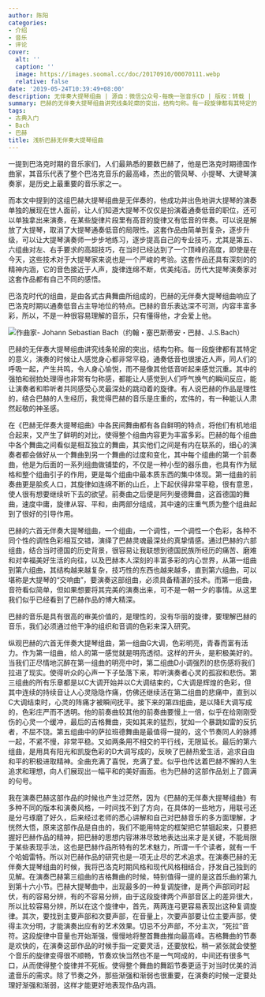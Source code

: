 ```yaml
---
author: 陈阳
categories:
- 介绍
- 音乐
- 评论
cover:
  alt: ''
  caption: ''
  image: https://images.soomal.cc/doc/20170910/00070111.webp
  relative: false
date: '2019-05-24T10:39:49+08:00'
description: 无伴奏大提琴组曲 | 源自：微信公众号-每晚一张音乐CD | 版权：转载 |  平均/总评分：10.00/20
summary: 巴赫的无伴奏大提琴组曲讲究线条轮廓的突出，结构匀称。每一段旋律都有其特定的意义，演奏的时候让人感觉身心都非常平稳，通奏低音也很接近人声，同人们的呼吸一起，产生共鸣，令人身心愉悦，而不是像其他低音听起来感觉沉重……
tags:
- 古典入门
- Bach
- 巴赫
title: 浅析巴赫无伴奏大提琴组曲
---
```


一提到巴洛克时期的音乐家们，人们最熟悉的要数巴赫了，他是巴洛克时期德国作曲家，其音乐代表了整个巴洛克音乐的最高峰，杰出的管风琴、小提琴、大键琴演奏家，是历史上最重要的音乐家之一。

而本文中提到的这组巴赫大提琴组曲是无伴奏的，他成功并出色地讲大提琴的演奏单独的展现在世人面前，让人们知道大提琴不仅仅是扮演着通奏低音的职位，还可以单独拿出来演奏，在某些旋律片段里有高音的旋律又有低音的伴奏。可以说是解放了大提琴，取消了大提琴通奏低音的局限性。这套作品由简单到复杂，逐步升级，可以让大提琴演奏师一步步地练习，逐步提高自己的专业技巧，尤其是第五、六组曲对左、右手要求的高超技巧，在当时已经达到了一个顶峰的高度，即使是在今天，这些技术对于大提琴家来说也是一个严峻的考验。这套作品还具有深刻的的精神内涵，它的音色接近于人声，旋律连绵不断，优美纯洁。历代大提琴演奏家对这套作品都有自己不同的感悟。

巴洛克时代的组曲，是由各式古典舞曲所组成的，巴赫的无伴奏大提琴组曲响应了巴洛克时期以通奏低音占主导地位的特点。巴赫的音乐表达深不可测，内容丰富多彩，所以，不是一种很容易理解的音乐，只有懂得他，才会爱上他。

![作曲家- Johann Sebastian Bach（约翰・塞巴斯蒂安・巴赫、J.S.Bach）](https://images.soomal.cc/doc/20111225/00015697_01.webp)





巴赫的无伴奏大提琴组曲讲究线条轮廓的突出，结构匀称。每一段旋律都有其特定的意义，演奏的时候让人感觉身心都非常平稳，通奏低音也很接近人声，同人们的呼吸一起，产生共鸣，令人身心愉悦，而不是像其他低音听起来感觉沉重。其中的强拍和弱拍处理得也非常有匀称感，都能让人感觉到人们呼气换气的瞬间反应，能让演奏者和聆听者共同感受心灵最深处的跳动着的旋律。有人说巴赫的作品是理性的，结合巴赫的人生经历，我觉得巴赫的音乐是庄重的，宏伟的，有一种能认人肃然起敬的神圣感。

在《巴赫无伴奏大提琴组曲》中各民间舞曲都有各自鲜明的特点，将他们有机地组合起来，又产生了鲜明的对比，使得整个组曲内容更为丰富多彩。巴赫的每个组曲中各个舞曲之间看似是相互独立的舞曲，其实他们之间是有内在联系的，细心的演奏者都会做好从一个舞曲到另一个舞曲的过度和变化，其中每个组曲的第一个前奏曲，他是为后面的一系列组曲做铺垫的，不仅是一种小型的器乐曲，也具有作为赋格和整个组曲引子的作用，更是每个组曲中最本质东西的集中体现。第一组曲的前奏曲更是脍炙人口，其旋律如连绵不断的山丘，上下起伏得非常平稳，很有意思，使人很有想要继续听下去的欲望。前奏曲之后便是阿列曼德舞曲，这首德国的舞曲，速度中庸，旋律从容、平和，由两部分组成，其中速的庄重气质为整个组曲起到了很好的引导作用。

巴赫的六首无伴奏大提琴组曲，一个组曲，一个调性，一个调性一个色彩，各种不同个性的调性色彩相互交错，演绎了巴赫灵魂最深处的真挚情感。通过巴赫的六部组曲，结合当时德国的历史背景，很容易让我联想到德国民族所经历的痛苦、磨难和对幸福美好生活的向往，以及巴赫本人深刻的丰富多彩的内心世界，从第一组曲到第六组曲，其结构越来越复杂，技巧性的东西也越来越多，直到第六组曲，可以堪称是大提琴的“交响曲”，要演奏这部组曲，必须具备精湛的技术。而第一组曲，音符看似简单，但如果想要将其完美的演奏出来，可不是一朝一夕的事情。从这里我们似乎已经看到了巴赫作品的博大精深。

巴赫的音乐是具有很高的审美价值的，是理性的，没有华丽的旋律，要理解巴赫的音乐，我们必须通过他干净的组织和音调的色彩来深入研究。

纵观巴赫的六首无伴奏大提琴组曲，第一组曲G大调，色彩明亮，青春而富有活力。作为第一组曲，给人的第一感觉就是明亮透彻。这样的开头，是积极美好的。当我们正尽情地沉醉在第一组曲的明亮中时，第二组曲D小调强烈的悲伤感将我们拉进了现实。使得听众的心声一下子坠落下来，聆听演奏者心灵的孤寂和悲伤。第三组曲的所有乐章都是以C大调开始并以C大调结束的，C大调是辉煌的色彩，但其中连续的持续音让人心灵隐隐作痛，仿佛还继续活在第二组曲的悲痛中，直到以C大调结束时，心灵的阵痛才被瞬间抚平。接下来的第四组曲，是以降E大调写成的，色彩庄严而不透明。他的前奏曲较其他的前奏曲要慢上一倍，似乎在给刚刚受伤的心灵一个缓冲，最后的吉格舞曲，突如其来的猛烈，犹如一个暴跳如雷的反抗者，不屈不饶。第五组曲中的萨拉班德舞曲是最值得一提的，这个节奏同人的脉搏一起，不紧不慢，非常平稳。又如两条用不相交的平行线，无限延长。最后的第六组曲，是用具有阳光和凯旋色彩的D大调写成的，反映了巴赫热爱生活，追求自由和平的积极进取精神。全曲充满了喜悦，充满了爱。似乎也传达着巴赫不懈的人生追求和理想，向人们展现出一幅平和的美好画面。也为巴赫的这部作品划上了圆满的句号。

我在演奏巴赫这部作品的时候也产生过茫然，因为《巴赫的无伴奏大提琴组曲》有多种不同的版本和演奏风格，一时间找不到了方向，在具体的一些地方，用联弓还是分弓琢磨了好久，后来经过老师的悉心讲解和自己对巴赫音乐的多方面理解，才恍然大悟，原来这部作品是自由的，我们不能用特定的框架把它禁锢起来，只要把握好巴赫作品的精神，把巴赫的思想内容淋淋尽致地表达出来才是关键，不能局限于某些表现手法，这也是巴赫作品所特有的艺术魅力，所谓一千个读者，就有一千个哈姆雷特。所以对巴赫作品的研究也是一项无止尽的艺术追求。在演奏巴赫的无伴奏大提琴组曲的时候，我将巴洛克时期风格和现代风格相结合，抒发自己独到的见解。在演奏巴赫第三组曲的吉格舞曲的时候，特别值得一提的是这首乐曲的第九到第十六小节。巴赫大提琴曲中，出现最多的一种复调旋律，是两个声部同时起伏，有的容易分辨，有的不容易分辨，由于这段旋律两个声部音区上的差异很大，所以比较容易分辨，所以在这个旋律中，首先，两两连弓更容易表现出这种复调旋律。其次，要找到主要声部和次要声部，在音量上，次要声部要让位主要声部，使得主次分明，才能演奏出应有的艺术效果。切忌不分声部，不分主次，“死拉”音符。这段旋律中音量也开始渐强，慢慢地将整首舞曲推向最高峰。吉格舞曲的节奏是欢快的，在演奏这部作品的时候手指一定要灵活，还要放松，稍一紧张就会使整个音乐的旋律变得很不顺畅，节奏欢快当然也不是一气呵成的，中间还有很多气口，从而使得整个旋律并不死板。使得整个舞曲的舞蹈节奏更适于对当时优美的消遣音乐的需求。除了节奏之外，那些渐强和渐弱也很重要，在演奏的时候一定要处理好渐强和渐弱，这样才能更好地表现作品内涵。